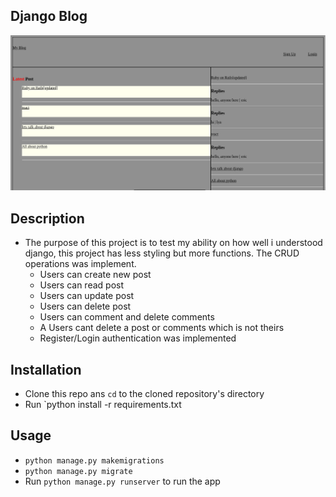 ## Django Blog

![screenshot](./static/blog.png)

## Description
- The purpose of this project is to test my ability on how well i understood django, this project has less styling but more functions. The CRUD operations was implement.
	+ Users can create new post
	+ Users can read post
	+ Users can update post
	+ Users can delete post
	+ Users can comment and delete comments
	+ A Users cant delete a post or comments which is not theirs
	+ Register/Login authentication was implemented
## Installation
+ Clone this repo ans `cd` to the cloned repository's directory
+ Run `python install -r requirements.txt

## Usage
+ `python manage.py makemigrations`
+ `python manage.py migrate`
+ Run `python manage.py runserver` to run the app
